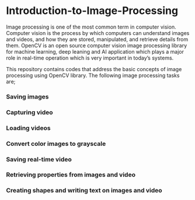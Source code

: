 # Introduction-to-Image-Processing
Image processing is one of the most common term in computer vision. Computer vision is the process by which computers can understand images and videos, and  how they are stored, manipulated, and retrieve details from them. OpenCV is an open source computer vision  image processing library for machine learning, deep leaning and AI application which plays a major role in real-time operation which is very important in today’s systems.

This repository contains codes that address the basic concepts of image processing using OpenCV library. The following image processing tasks are;


### Saving images
### Capturing video
### Loading videos
### Convert color images to grayscale
### Saving real-time video
### Retrieving properties from images and video
### Creating shapes and writing text on images and video


